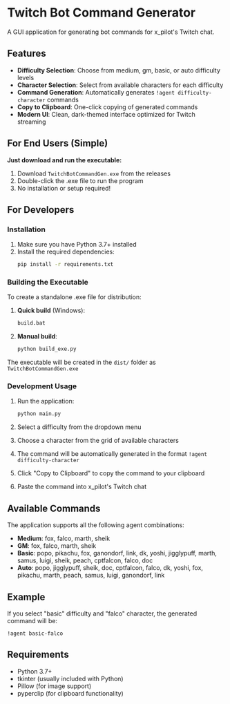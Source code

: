 # Twitch Bot Command Generator

A GUI application for generating bot commands for x_pilot's Twitch chat.

## Features

- **Difficulty Selection**: Choose from medium, gm, basic, or auto difficulty levels
- **Character Selection**: Select from available characters for each difficulty
- **Command Generation**: Automatically generates `!agent difficulty-character` commands
- **Copy to Clipboard**: One-click copying of generated commands
- **Modern UI**: Clean, dark-themed interface optimized for Twitch streaming

## For End Users (Simple)

**Just download and run the executable:**
1. Download `TwitchBotCommandGen.exe` from the releases
2. Double-click the .exe file to run the program
3. No installation or setup required!

## For Developers

### Installation

1. Make sure you have Python 3.7+ installed
2. Install the required dependencies:
   ```bash
   pip install -r requirements.txt
   ```

### Building the Executable

To create a standalone .exe file for distribution:

1. **Quick build** (Windows):
   ```bash
   build.bat
   ```

2. **Manual build**:
   ```bash
   python build_exe.py
   ```

The executable will be created in the `dist/` folder as `TwitchBotCommandGen.exe`

### Development Usage

1. Run the application:
   ```bash
   python main.py
   ```

2. Select a difficulty from the dropdown menu
3. Choose a character from the grid of available characters
4. The command will be automatically generated in the format `!agent difficulty-character`
5. Click "Copy to Clipboard" to copy the command to your clipboard
6. Paste the command into x_pilot's Twitch chat

## Available Commands

The application supports all the following agent combinations:

- **Medium**: fox, falco, marth, sheik
- **GM**: fox, falco, marth, sheik  
- **Basic**: popo, pikachu, fox, ganondorf, link, dk, yoshi, jigglypuff, marth, samus, luigi, sheik, peach, cptfalcon, falco, doc
- **Auto**: popo, jigglypuff, sheik, doc, cptfalcon, falco, dk, yoshi, fox, pikachu, marth, peach, samus, luigi, ganondorf, link

## Example

If you select "basic" difficulty and "falco" character, the generated command will be:
```
!agent basic-falco
```

## Requirements

- Python 3.7+
- tkinter (usually included with Python)
- Pillow (for image support)
- pyperclip (for clipboard functionality)
